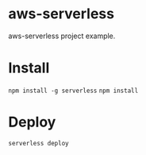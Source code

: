 # aws-serverless
aws-serverless project example.
# Install
`npm install -g serverless`
`npm install`
# Deploy
```serverless deploy```
